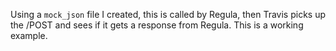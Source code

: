 Using a `mock_json` file I created, this is called by Regula, then Travis picks up the /POST and sees if it gets a response from Regula. This is a working example. 
